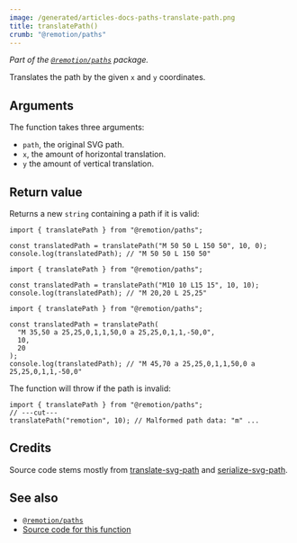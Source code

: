 ```yaml
---
image: /generated/articles-docs-paths-translate-path.png
title: translatePath()
crumb: "@remotion/paths"
---
```


_Part of the [`@remotion/paths`](/docs/paths) package._

Translates the path by the given `x` and `y` coordinates.

## Arguments

The function takes three arguments:

- `path`, the original SVG path.
- `x`, the amount of horizontal translation.
- `y` the amount of vertical translation.

## Return value

Returns a new `string` containing a path if it is valid:

```tsx twoslash title='translate-x.ts'
import { translatePath } from "@remotion/paths";

const translatedPath = translatePath("M 50 50 L 150 50", 10, 0);
console.log(translatedPath); // "M 50 50 L 150 50"
```

```tsx twoslash title='translate-y.ts'
import { translatePath } from "@remotion/paths";

const translatedPath = translatePath("M10 10 L15 15", 10, 10);
console.log(translatedPath); // "M 20,20 L 25,25"
```

```tsx twoslash title='translate-x-and-y.ts'
import { translatePath } from "@remotion/paths";

const translatedPath = translatePath(
  "M 35,50 a 25,25,0,1,1,50,0 a 25,25,0,1,1,-50,0",
  10,
  20
);
console.log(translatedPath); // "M 45,70 a 25,25,0,1,1,50,0 a 25,25,0,1,1,-50,0"
```

The function will throw if the path is invalid:

```tsx twoslash
import { translatePath } from "@remotion/paths";
// ---cut---
translatePath("remotion", 10); // Malformed path data: "m" ...
```

## Credits

Source code stems mostly from [translate-svg-path](https://github.com/michaelrhodes/translate-svg-path) and [serialize-svg-path](https://github.com/jkroso/serialize-svg-path).

## See also

- [`@remotion/paths`](/docs/paths)
- [Source code for this function](https://github.com/remotion-dev/remotion/blob/main/packages/paths/src/translate-path.ts)
